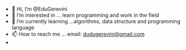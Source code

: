 - 👋 Hi, I’m @EduGerevini
- 👀 I’m interested in ... learn programming and work in the field
- 🌱 I’m currently learning ...algorithms, data structure and programming language
- 📫 How to reach me ... email: dudugerevini@gmail.com
- 
